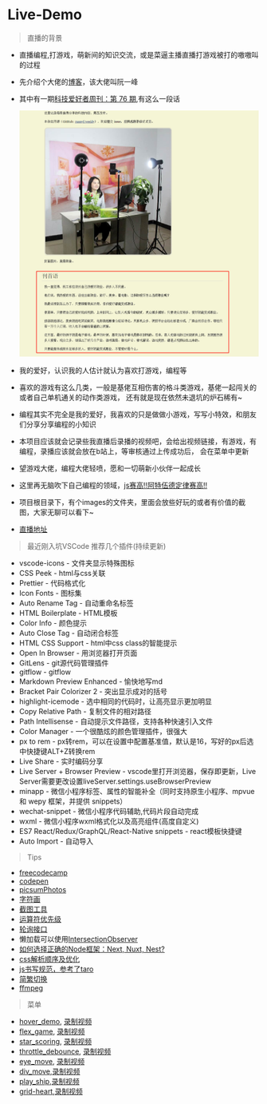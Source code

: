 # Live-Demo

> 直播的背景

* 直播编程,打游戏，萌新间的知识交流，或是菜逼主播直播打游戏被打的嗷嗷叫的过程
* 先介绍个大佬的[博客](http://www.ruanyifeng.com/home.html)，该大佬叫阮一峰
* 其中有一期[科技爱好者周刊：第 76 期](http://www.ruanyifeng.com/blog/2019/10/weekly-issue-76.html),有这么一段话

    ![](./images/直播的开始.jpg)

* 我的爱好，认识我的人估计就认为喜欢打游戏，编程等
* 喜欢的游戏有这么几类，一般是基佬互相伤害的格斗类游戏，基佬一起闯关的或者自己单机通关的动作类游戏，
    还有就是现在依然未退坑的炉石稀有~
* 编程其实不完全是我的爱好，我喜欢的只是做做小游戏，写写小特效，和朋友们分享分享编程的小知识
* 本项目应该就会记录些我直播后录播的视频吧，会给出视频链接，有游戏，有编程，录播应该就会放在b站上，等审核通过上传成功后，
    会在菜单中更新
* 望游戏大佬，编程大佬轻喷，愿和一切萌新小伙伴一起成长
* 这里再无脑吹下自己编程的领域，[js赛高!!阿特伍德定律赛高!!](http://baijiahao.baidu.com/s?id=1568282895946368&wfr=spider&for=pc)
* 项目根目录下，有个images的文件夹，里面会放些好玩的或者有价值的截图，大家无聊可以看下~
* [直播地址](https://live.bilibili.com/11287766)

> 最近刚入坑VSCode 推荐几个插件(持续更新)

* vscode-icons - 文件夹显示特殊图标 
* CSS Peek - html与css关联
* Prettier - 代码格式化
* Icon Fonts - 图标集
* Auto Rename Tag - 自动重命名标签
* HTML Boilerplate - HTML模板
* Color Info - 颜色提示
* Auto Close Tag - 自动闭合标签
* HTML CSS Support - html中css class的智能提示
* Open In Browser - 用浏览器打开页面
* GitLens - git源代码管理插件 
* gitflow - gitflow
* Markdown Preview Enhanced - 愉快地写md
* Bracket Pair Colorizer 2 - 突出显示成对的括号
* highlight-icemode - 选中相同的代码时，让高亮显示更加明显
* Copy Relative Path - 复制文件的相对路径
* Path Intellisense - 自动提示文件路径，支持各种快速引入文件
* Color Manager - 一个很酷炫的颜色管理插件，很强大
* px to rem - px转rem，可以在设置中配置基准值，默认是16，写好的px后选中快捷键ALT+Z转换rem
* Live Share - 实时编码分享
* Live Server + Browser Preview - vscode里打开浏览器，保存即更新，Live Server需要更改设置liveServer.settings.useBrowserPreview
* minapp - 微信小程序标签、属性的智能补全（同时支持原生小程序、mpvue 和 wepy 框架，并提供 snippets）
* wechat-snippet - 微信小程序代码辅助,代码片段自动完成
* wxml - 微信小程序wxml格式化以及高亮组件(高度自定义)
* ES7 React/Redux/GraphQL/React-Native snippets - react模板快捷键
* Auto Import - 自动导入


> Tips

* [freecodecamp](https://learn.freecodecamp.one/)
* [codepen](https://codepen.io/)
* [picsumPhotos](https://picsum.photos/)
* [字符画](http://patorjk.com/software/taag)
* [截图工具](https://sspai.com/post/43937)
* [运算符优先级](https://developer.mozilla.org/zh-CN/docs/Web/JavaScript/Reference/Operators/Operator_Precedence)
* [轮询接口](https://www.cnblogs.com/slongs/p/11559527.html)
* 懒加载可以使用[IntersectionObserver](http://www.ruanyifeng.com/blog/2016/11/intersectionobserver_api.html)
* [如何选择正确的Node框架：Next, Nuxt, Nest?](https://segmentfault.com/a/1190000019067086)
* [css解析顺序及优化](https://blog.csdn.net/jinboker/article/details/52126021?utm_medium=distribute.pc_relevant.none-task-blog-BlogCommendFromMachineLearnPai2-1.compare&depth_1-utm_source=distribute.pc_relevant.none-task-blog-BlogCommendFromMachineLearnPai2-1.compare)
* [js书写规范，参考了taro](https://taro-docs.jd.com/taro/docs/2.x/spec-for-taro/#javascript-书写规范)
* [简繁切换](https://github.com/mumuy/chinese-transverter)
* [ffmpeg](https://ffmpeg.org/)

> 菜单   

* [hover_demo](https://qianfengg.github.io/Live-Demo/01-20/01-hover_demo/), [录制视频](https://www.bilibili.com/video/av72032058)
* [flex_game](https://flexboxfroggy.com/), [录制视频](https://www.bilibili.com/video/av70801303)
* [star_scoring](https://qianfengg.github.io/Live-Demo/01-20/03-star_scoring/), [录制视频](https://www.bilibili.com/video/av71020298)   
* [throttle_debounce](https://qianfengg.github.io/Live-Demo/01-20/08-throttle_debounce/), [录制视频](https://www.bilibili.com/video/av74880153)
* [eye_move](https://qianfengg.github.io/Live-Demo/01-20/15-eye_move/), [录制视频](https://www.bilibili.com/video/av89274915) 
* [div_move](https://qianfengg.github.io/Live-Demo/01-20/12-move_div/),[录制视频](https://www.bilibili.com/video/av82881560)
* [play_ship](https://qianfengg.github.io/Live-Demo/01-20/20-play_ship/),[录制视频](https://www.bilibili.com/video/BV1eE411p7ga)
* [grid-heart](https://qianfengg.github.io/Live-Demo/21-40/37-grid_heart/),[录制视频](https://www.bilibili.com/video/BV1Ct4y1a78i/)
